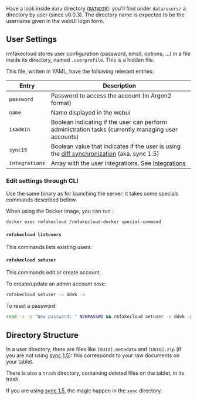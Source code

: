 Have a look inside `data` directory ([`DATADIR`](../install/configuration.md)):
you'll find under `data/users/` a directory by user (since v0.0.3). The
directory name is expected to be the username given in the webUI login form.


## User Settings

rmfakecloud stores user configuration (password, email, options, ...) in a file
inside its directory, named `.userprofile`. This is a hidden file.

This file, written in YAML, have the following relevant entries:

| Entry      | Description |
|------------|-------------|
| `password` | Password to access the account (in Argon2 format) |
| `name` | Name displayed in the webui |
| `isadmin` | Boolean indicating if the user can perform administration tasks (currently managing user accounts) |
| `sync15` | Boolean value that indicates if the user is using the [diff synchronization](diff-sync.md) (aka. sync 1.5) |
| `integrations` | Array with the user integrations. See [Integrations](integrations.md) |


### Edit settings through CLI

Use the same binary as for launching the server: it takes some specials commands described bellow.

When using the Docker image, you can run :

```sh
docker exec rmfakecloud /rmfakecloud-docker special-command
```

#### `rmfakecloud listusers`

This commands lists existing users.

#### `rmfakecloud setuser`

This commands edit or create account.

To create/update an admin account `ddvk`:

```sh
rmfakecloud setuser -u ddvk -a
```

To reset a password:

```sh
read -s -p "New password: " NEWPASSWD && rmfakecloud setuser -u ddvk -p "${NEWPASSWD}"
```


## Directory Structure

In a user directory, there are files like `[UUID].metadata` and `[UUID].zip`
(if you are not using [sync 1.5](diff-sync.md)): this corresponds to your raw
documents on your tablet.

There is also a `trash` directory, containing deleted files on the tablet, in
its trash.

If you are using [sync 1.5](diff-sync.md), the magic happen in the `sync`
directory.
